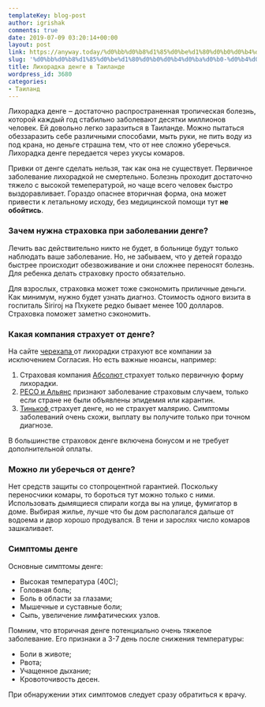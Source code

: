 ```yaml
---
templateKey: blog-post
author: igrishak
comments: true
date: 2019-07-09 03:20:14+00:00
layout: post
link: https://anyway.today/%d0%bb%d0%b8%d1%85%d0%be%d1%80%d0%b0%d0%b4%d0%ba%d0%b0-%d0%b4%d0%b5%d0%bd%d0%b3%d0%b5-%d0%b2-%d1%82%d0%b0%d0%b8%d0%bb%d0%b0%d0%bd%d0%b4%d0%b5/
slug: '%d0%bb%d0%b8%d1%85%d0%be%d1%80%d0%b0%d0%b4%d0%ba%d0%b0-%d0%b4%d0%b5%d0%bd%d0%b3%d0%b5-%d0%b2-%d1%82%d0%b0%d0%b8%d0%bb%d0%b0%d0%bd%d0%b4%d0%b5'
title: Лихорадка денге в Таиланде
wordpress_id: 3680
categories:
- Таиланд
---
```





Лихорадка денге ‒ достаточно распространенная тропическая болезнь,  которой каждый год стабильно заболевают десятки миллионов человек.  Ей довольно легко заразиться в Таиланде. Можно пытаться обеззаразить себе различными способами, мыть руки, не пить воду из под крана, но деньге страшна тем, что от нее сложно уберечься. Лихорадка денге передается через укусы комаров.







Привки от денге сделать нельзя, так как она не существует. Первичное заболевание лихорадкой не смертельно. Болезнь проходит достаточно тяжело с высокой темепературой, но чаще всего человек быстро выздоравливает. Гораздо опаснее вторичная форма, она может привести к летальному исходу, без медицинской помощи тут **не обойтись**.







### Зачем нужна страховка при заболевании денге?







Лечить вас действительно никто не будет, в больнице будут только наблюдать ваше заболевание. Но, не забываем, что у детей гораздо быстрее происходит обезвоживание и они сложнее переносят болезнь. Для ребенка делать страховку просто обязательно.







Для взрослых, страховка может тоже сэкономить приличные деньги. Как минимум, нужно будет узнать диагноз. Стоимость одного визита в госпиталь Siriroj на Пхукете редко бывает менее 100 долларов. Страховка поможет заметно сэкономить.







### Какая компания страхует от денге?







На сайте [черехапа ](https://c24.travelpayouts.com/click?shmarker=14510&promo_id=659&source_type=customlink&type=click&custom_url=https%3A%2F%2Fcherehapa.ru%2F)от лихорадки страхуют все компании за исключением Согласия.  Но есть важные нюансы, например:







  1. Страховая компания [Абсолют ](https://c24.travelpayouts.com/click?shmarker=14510&promo_id=659&source_type=customlink&type=click&custom_url=https%3A%2F%2Fcherehapa.ru%2F)страхует только первичную форму лихорадки.
  2. [РЕСО и Альянс](https://c24.travelpayouts.com/click?shmarker=14510&promo_id=659&source_type=customlink&type=click&custom_url=https%3A%2F%2Fcherehapa.ru%2F) признают заболевание страховым случаем, только если стране не были объявлены эпидемия или карантин.
  3. [Тинькоф ](https://c24.travelpayouts.com/click?shmarker=14510&promo_id=659&source_type=customlink&type=click&custom_url=https%3A%2F%2Fcherehapa.ru%2F)страхует денге, но не страхует малярию. Симптомы заболеваний очень схожи, выплату вы получите только при точном диагнозе.






В большинстве страховок денге включена бонусом и не требует дополнительной оплаты.







### Можно ли уберечься от денге?







Нет средств защиты со стопроцентной гарантией. Поскольку переносчики комары, то бороться тут можно только с ними. Использовать дымящиеся спирали когда вы на улице, фумигатор в доме. Выбирая жилье, лучше что бы дом располагался дальше от водоема и двор хорошо продувался. В тени и зарослях число комаров зашкаливает.







### Симптомы денге







Основные симптомы денге:







  * Высокая температура (40С);
  * Головная боль;
  * Боль в области за глазами;
  * Мышечные и суставные боли;
  * Сыпь, увеличение лимфатических узлов.






Помним, что вторичная денге потенциально очень тяжелое заболевание. Его признаки а 3-7 день после снижения температуры:







  * Боли в животе;
  * Рвота;
  * Учащенное дыхание;
  * Кровоточивость десен. 






При обнаружении этих симптомов следует сразу обратиться к врачу.  




